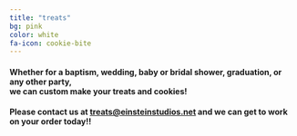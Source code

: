 ```yaml
---
title: "treats"
bg: pink
color: white
fa-icon: cookie-bite
---
```


#### Whether for a baptism, wedding, baby or bridal shower, graduation, or any other party,<br />we can custom make your treats and cookies! 

#### Please contact us at treats@einsteinstudios.net and we can get to work on your order today!!
